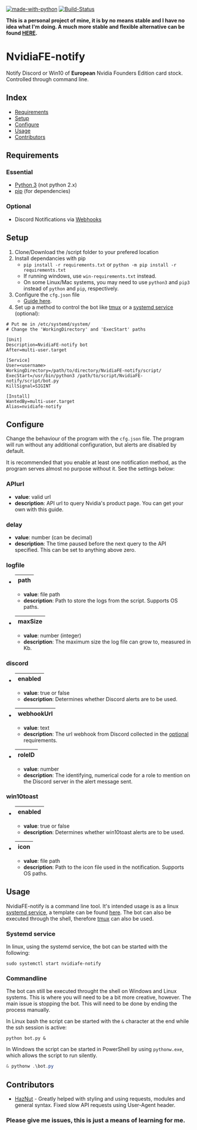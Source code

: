 [![made-with-python](https://img.shields.io/badge/Made%20with-Python-informational)](https://www.python.org/)
[![Build-Status](https://img.shields.io/github/workflow/status/kiweezi/NvidiaFE-notify/Python%20application)](https://github.com/kiweezi/NvidiaFE-notify/actions?query=workflow%3A%22Python+application%22)

**This is a personal project of mine, it is by no means stable and I have no idea what I'm doing. A much more stable and flexible alternative can be found [HERE](https://github.com/samuelm2/Nvidia-Notify).**

# NvidiaFE-notify

Notify Discord or Win10 of **European** Nvidia Founders Edition card stock. Controlled through command line.

## Index

<!--toc-start-->

- [Requirements](#requirements)
- [Setup](#setup)
- [Configure](#configure)
- [Usage](#usage)
- [Contributors](#contributors)
<!--toc-end-->

## Requirements

### Essential

- [Python 3](https://www.python.org/downloads/) (not python 2.x)
- [pip](https://pip.pypa.io/en/stable/installing/) (for dependencies)

### Optional

- Discord Notifications via [Webhooks](https://support.discord.com/hc/en-us/articles/228383668-Intro-to-Webhooks)

## Setup

1. Clone/Download the /script folder to your prefered location
2. Install dependancies with pip
   - `pip install -r requirements.txt` or `python -m pip install -r requirements.txt`
   - If running windows, use `win-requirements.txt` instead.
   - On some Linux/Mac systems, you may need to use `python3` and `pip3` instead of `python` and `pip`, respectively.
3. Configure the `cfg.json` file
   - [Guide here](#configure).
4. Set up a method to control the bot like [tmux](https://www.howtogeek.com/671422/how-to-use-tmux-on-linux-and-why-its-better-than-screen/) or a [systemd service](https://medium.com/codex/setup-a-python-script-as-a-service-through-systemctl-systemd-f0cc55a42267) (optional):

```
# Put me in /etc/systemd/system/
# Change the 'WorkingDirectory' and 'ExecStart' paths

[Unit]
Description=NvidiaFE-notify bot
After=multi-user.target

[Service]
User=<username>
WorkingDirectory=/path/to/directory/NvidiaFE-notify/script/
ExecStart=/usr/bin/python3 /path/to/script/NvidiaFE-notify/script/bot.py
KillSignal=SIGINT

[Install]
WantedBy=multi-user.target
Alias=nvidiafe-notify
```

## Configure

Change the behaviour of the program with the `cfg.json` file. The program will run without any additional configuration, but alerts are disabled by default.

It is recommended that you enable at least one notification method, as the program serves almost no purpose without it. See the settings below:

### APIurl

- **value**: valid url
- **description**: API url to query Nvidia's product page. You can get your own with this guide.

### delay

- **value**: number (can be decimal)
- **description**: The time paused before the next query to the API specified. This can be set to anything above zero.

### logfile

- | path |
  | ---- |
  - **value**: file path
  - **description**: Path to store the logs from the script. Supports OS paths.
- | maxSize |
  | ------- |
  - **value**: number (integer)
  - **description**: The maximum size the log file can grow to, measured in Kb.

### discord

- | enabled |
  | ------- |
  - **value**: true or false
  - **description**: Determines whether Discord alerts are to be used.
- | webhookUrl |
  | ---------- |
  - **value**: text
  - **description**: The url webhook from Discord collected in the [optional](#optional) requirements.
- | roleID |
  | ------ |
  - **value**: number
  - **description**: The identifying, numerical code for a role to mention on the Discord server in the alert message sent.

### win10toast

- | enabled |
  | ------- |
  - **value**: true or false
  - **description**: Determines whether win10toast alerts are to be used.
- | icon |
  | ---- |
  - **value**: file path
  - **description**: Path to the icon file used in the notification. Supports OS paths.

## Usage

NvidiaFE-notify is a command line tool. It's intended usage is as a linux [systemd service](https://medium.com/codex/setup-a-python-script-as-a-service-through-systemctl-systemd-f0cc55a42267), a template can be found [here](#setup).
The bot can also be executed through the shell, therefore [tmux](https://www.howtogeek.com/671422/how-to-use-tmux-on-linux-and-why-its-better-than-screen/) can also be used.

### Systemd service

In linux, using the systemd service, the bot can be started with the following:

```console
sudo systemctl start nvidiafe-notify
```

### Commandline

The bot can still be executed throught the shell on Windows and Linux systems. This is where you will need to be a bit more creative, however.
The main issue is stopping the bot. This will need to be done by ending the process manually.

In Linux bash the script can be started with the `&` character at the end while the ssh session is active:

```console
python bot.py &
```

In Windows the script can be started in PowerShell by using `pythonw.exe`, which allows the script to run silently.

```powershell
& pythonw .\bot.py
```

## Contributors

- [HazNut](https://github.com/HazNut) - Greatly helped with styling and using requests, modules and general syntax. Fixed slow API requests using User-Agent header.

### Please give me issues, this is just a means of learning for me.
